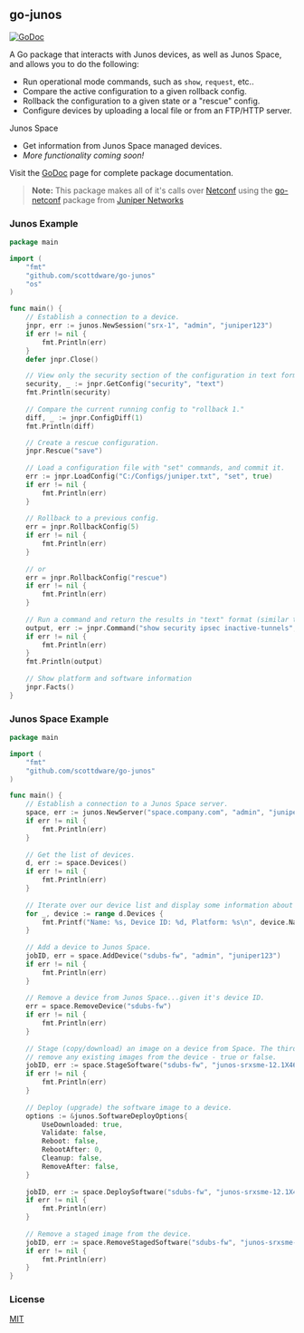 ## go-junos

[![GoDoc](https://godoc.org/github.com/scottdware/go-junos?status.svg)](https://godoc.org/github.com/scottdware/go-junos)

A Go package that interacts with Junos devices, as well as Junos Space, and allows you to do the following:

* Run operational mode commands, such as `show`, `request`, etc..
* Compare the active configuration to a given rollback config.
* Rollback the configuration to a given state or a "rescue" config.
* Configure devices by uploading a local file or from an FTP/HTTP server.

Junos Space

* Get information from Junos Space managed devices.
* _More functionality coming soon!_

Visit the [GoDoc][godoc-go-junos] page for complete package documentation.

> **Note:** This package makes all of it's calls over [Netconf][netconf-rfc] using the [go-netconf][go-netconf] package from
 [Juniper Networks][juniper]

### Junos Example
```Go
package main

import (
	"fmt"
	"github.com/scottdware/go-junos"
	"os"
)

func main() {
    // Establish a connection to a device.
	jnpr, err := junos.NewSession("srx-1", "admin", "juniper123")
    if err != nil {
        fmt.Println(err)
    }
    defer jnpr.Close()

    // View only the security section of the configuration in text format.
    security, _ := jnpr.GetConfig("security", "text")
    fmt.Println(security)
    
    // Compare the current running config to "rollback 1."
	diff, _ := jnpr.ConfigDiff(1)
	fmt.Println(diff)

    // Create a rescue configuration.
    jnpr.Rescue("save")
    
    // Load a configuration file with "set" commands, and commit it.
	err := jnpr.LoadConfig("C:/Configs/juniper.txt", "set", true)
	if err != nil {
		fmt.Println(err)
	}
    
    // Rollback to a previous config.
    err = jnpr.RollbackConfig(5)
    if err != nil {
        fmt.Println(err)
    }
    
    // or 
    err = jnpr.RollbackConfig("rescue")
    if err != nil {
        fmt.Println(err)
    }
    
    // Run a command and return the results in "text" format (similar to CLI).
    output, err := jnpr.Command("show security ipsec inactive-tunnels", "text")
    if err != nil {
        fmt.Println(err)
    }
    fmt.Println(output)
    
    // Show platform and software information
    jnpr.Facts()
}
```

### Junos Space Example
```Go
package main

import (
	"fmt"
	"github.com/scottdware/go-junos"
)

func main() {
    // Establish a connection to a Junos Space server.
	space, err := junos.NewServer("space.company.com", "admin", "juniper123")
    if err != nil {
        fmt.Println(err)
    }
    
    // Get the list of devices.
    d, err := space.Devices()
    if err != nil {
        fmt.Println(err)
    }
    
    // Iterate over our device list and display some information about them.
    for _, device := range d.Devices {
        fmt.Printf("Name: %s, Device ID: %d, Platform: %s\n", device.Name, device.ID, device.Platform)
    }
    
    // Add a device to Junos Space.
    jobID, err = space.AddDevice("sdubs-fw", "admin", "juniper123")
    if err != nil {
        fmt.Println(err)
    }
    
    // Remove a device from Junos Space...given it's device ID.
    err = space.RemoveDevice("sdubs-fw")
    if err != nil {
        fmt.Println(err)
    }
    
    // Stage (copy/download) an image on a device from Space. The third parameter is whether or not to
    // remove any existing images from the device - true or false.
    jobID, err := space.StageSoftware("sdubs-fw", "junos-srxsme-12.1X46-D30.2-domestic.tgz", false)
    if err != nil {
        fmt.Println(err)
    }
    
    // Deploy (upgrade) the software image to a device.
    options := &junos.SoftwareDeployOptions{
        UseDownloaded: true,
        Validate: false,
        Reboot: false,
        RebootAfter: 0,
        Cleanup: false,
        RemoveAfter: false,
    }
    
    jobID, err := space.DeploySoftware("sdubs-fw", "junos-srxsme-12.1X46-D30.2-domestic.tgz", options)
    if err != nil {
        fmt.Println(err)
    }
    
    // Remove a staged image from the device.
    jobID, err := space.RemoveStagedSoftware("sdubs-fw", "junos-srxsme-12.1X46-D30.2-domestic.tgz")
    if err != nil {
        fmt.Println(err)
    }
}
```

### License
[MIT][license]

[netconf-rfc]: https://tools.ietf.org/html/rfc6241
[go-netconf]: https://github.com/Juniper/go-netconf
[juniper]: http://www.juniper.net
[godoc-go-junos]: https://godoc.org/github.com/scottdware/go-junos
[license]: https://github.com/scottdware/go-junos/blob/master/LICENSE.txt